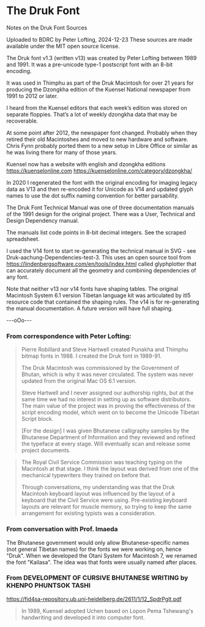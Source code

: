 # The Druk Font

Notes on the Druk Font Sources

Uploaded to BDRC by Peter Lofting, 2024-12-23
These sources are made available under the MIT open source license.

The Druk font v1.3 (written v13) was created by Peter Lofting between 1989 and 1991. It was a pre-unicode type-1 postscript font with an 8-bit encoding.

It was used in Thimphu as part of the Druk Macintosh for over 21 years for producing the Dzongkha edition of the Kuensel National newspaper from 1991 to 2012 or later. 
 
I heard from the Kuensel editors that each week’s edition was stored on separate floppies. That’s a lot of weekly dzongkha data that may be recoverable.  

At some point after 2012, the newspaper font changed. Probably when they retired their old Macintoshes and moved to new hardware and software. Chris Fynn probably ported them to a new setup in Libre Office or similar as he was living there for many of those years.

Kuensel now has a website with english and dzongkha editions
   https://kuenselonline.com
   https://kuenselonline.com/category/dzongkha/

In 2020 I regenerated the font with the original encoding for imaging legacy data as V13 and then re-encoded it for Unicode as V14 and updated glyph names to use the dot suffix naming convention for better parsability.

The Druk Font Technical Manual was one of three documentation manuals of the 1991 design for the original project. There was a User, Technical and Design Dependency manual.

The manuals list code points in 8-bit decimal integers. See the scraped spreadsheet. 

I used the V14 font to start re-generating the technical manual in SVG - see Druk-aachung-Dependencies-test-3. This uses an open source tool from https://lindenbergsoftware.com/en/tools/index.html called glyphplotter that can accurately document all the geometry and combining dependencies of any font. 

Note that neither v13 nor v14 fonts have shaping tables. The original Macintosh System 6.1 version Tibetan language kit was articulated by itl5 resource code that contained the shaping rules. The v14 is for re-generating the manual documentation.  A future version will have full shaping.

---oOo---

### From correspondence with Peter Lofting:

> Pierre Robillard and Steve Hartwell created Punakha and Thimphu bitmap fonts in 1988. I created the Druk font in 1989-91.
> 
> The Druk Macintosh was commissioned by the Government of Bhutan, which is why it was never circulated. The system was never updated from the original Mac OS 6.1 version.
> 
> Steve Hartwell and I never assigned our authorship rights, but at the same time we had no interest in setting up as software distributors. The main value of the project was in proving the effectiveness of the script encoding model, which went on to become the Unicode Tibetan Script block.
> 
> \[For the design\] I was given Bhutanese calligraphy samples by the Bhutanese Department of Information and they reviewed and refined the typeface at every stage. Will eventually scan and release some project documents. 

> The Royal Civil Service Commission was teaching typing on the Macintosh at that stage. I think the layout was derived from one of the mechanical typewriters they trained on before that.
>
> Through conversations, my understanding was that the Druk Macintosh keyboard layout was influenced by the layout of a keyboard that the Civil Service were using.  Pre-existing keyboard layouts are relevant for muscle memory, so trying to keep the same arrangement for existing typists was a consideration.

### From conversation with Prof. Imaeda

The Bhutanese government would only allow Bhutanese-specific names (not general Tibetan names) for the fonts we were working on, hence "Druk". When we developed the Otani System for Macintosh 7, we renamed the font "Kailasa". The idea was that fonts were usually named after places.

### From DEVELOPMENT OF CURSIVE BHUTANESE WRITING by KHENPO PHUNTSOK TASHI

https://fid4sa-repository.ub.uni-heidelberg.de/2611/1/12_SpdrPglt.pdf

> In 1989, Kuensel adopted Uchen based on Lopon Pema Tshewang's handwriting and developed it into computer font. 